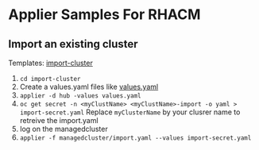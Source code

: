 # Applier Samples For RHACM

## Import an existing cluster

Templates: [import-cluster](./import-cluster)
1. `cd import-cluster`
2. Create a values.yaml files like [values.yaml](./import-cluster/values.yaml)
3. `applier -d hub -values values.yaml`
4. `oc get secret -n <myClustName> <myClustName>-import -o yaml > import-secret.yaml` 
    Replace `myClusterName` by your clusrer name to retreive the import.yaml
5. log on the managedcluster
6. `applier -f managedcluster/import.yaml --values import-secret.yaml`